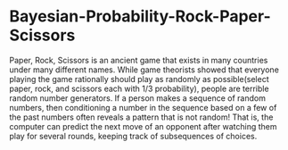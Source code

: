 # Bayesian-Probability-Rock-Paper-Scissors
Paper, Rock, Scissors is an ancient game that exists in many countries under many different names. While game theorists showed that everyone playing the game rationally should play as randomly as possible(select paper, rock, and scissors each with 1/3 probability), people are terrible random number generators. If a person makes a sequence of random numbers, then conditioning a number in the sequence based on a few of the past numbers often reveals a pattern that is not random! That is, the computer can predict the next move of an opponent after watching them play for several rounds, keeping track of subsequences of choices.



